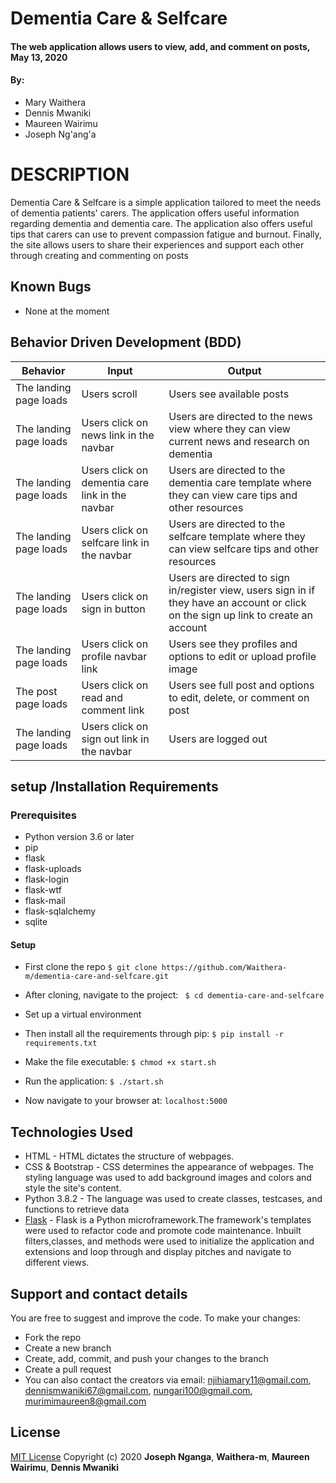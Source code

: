 # Dementia Care & Selfcare
 #### The web application allows users to view, add, and comment on posts, May 13, 2020 

#### By:
* Mary Waithera
* Dennis Mwaniki
* Maureen Wairimu
* Joseph Ng'ang'a


# DESCRIPTION
Dementia Care & Selfcare is a simple application tailored to meet the needs of dementia patients' carers. The application offers useful information regarding dementia and dementia care. The application also offers useful tips that carers can use to prevent compassion fatigue and burnout. Finally, the site allows users to share their experiences and support each other through creating and commenting on posts

## Known Bugs
* None at the moment

## Behavior Driven Development (BDD)
Behavior                 |Input                            |Output                             |
|------------------------|----------------------------------|----------------------------------|
|The landing page loads  |Users scroll | Users see available posts|
|The landing page loads  |Users click on news link in the navbar|Users are directed to the news view where they can view current news and research on dementia|
|The landing page loads  |Users click on dementia care link in the navbar|Users are directed to the dementia care template where they can view care tips and other resources|
|The landing page loads  |Users click on selfcare link in the navbar|Users are directed to the selfcare template where they can view selfcare tips and other resources|
|The landing page loads  |Users click on sign in button|Users are directed to sign in/register view, users sign in if they have an account or click on the sign up link to create an account|
|The landing page loads  |Users click on profile navbar link|Users see they profiles and options to edit or upload profile image|
|The post page loads     |Users click on read and comment link|Users see full post and options to edit, delete, or comment on post|
|The landing page loads  |Users click on sign out link in the navbar|Users are logged out|

## setup /Installation Requirements
### Prerequisites
* Python version 3.6 or later
* pip
* flask
* flask-uploads
* flask-login
* flask-wtf
* flask-mail
* flask-sqlalchemy
* sqlite

#### Setup

* First clone the repo
   ```$ git clone https://github.com/Waithera-m/dementia-care-and-selfcare.git ```

* After cloning, navigate to the project:
   `` $ cd dementia-care-and-selfcare``

* Set up a virtual environment

* Then install all the requirements through pip:
   ```$ pip install -r requirements.txt ```

* Make the file executable:
   ```$ chmod +x start.sh```

* Run the application:
   ```$ ./start.sh ```

* Now navigate to your browser at: ```localhost:5000```


## Technologies Used
* HTML - HTML dictates the structure of webpages.
* CSS & Bootstrap - CSS determines the appearance of webpages. The styling language was used to add background images and colors and style the site's content.
* Python 3.8.2 - The language was used to create classes, testcases, and functions to retrieve data 
* [Flask](https://flask.palletsprojects.com/en/1.1.x/) -  Flask is a Python microframework.The framework's templates were used to refactor code and promote code maintenance. Inbuilt filters,classes, and methods were used to initialize the application and extensions and loop through and display pitches and navigate to different views. 

## Support and contact details
You are free to suggest and improve the code. To make your changes:
* Fork the repo
* Create a new branch
* Create, add, commit, and push your changes to the branch
* Create a pull request
* You can also contact the creators via email: njihiamary11@gmail.com, dennismwaniki67@gmail.com, nungari100@gmail.com, murimimaureen8@gmail.com

## License

[MIT License](LICENSE.md)
Copyright (c) 2020 **Joseph Nganga**, **Waithera-m**, **Maureen Wairimu**, **Dennis Mwaniki**

